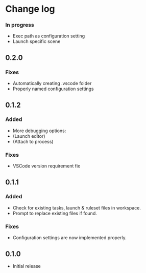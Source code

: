 # Change log

### In progress
- Exec path as configuration setting
- Launch specific scene

## 0.2.0
### Fixes
- Automatically creating .vscode folder
- Properly named configuration settings

## 0.1.2
### Added
- More debugging options:
- (Launch editor)
- (Attach to process)
### Fixes
- VSCode version requirement fix

## 0.1.1
### Added
- Check for existing tasks, launch & ruleset files in workspace.
- Prompt to replace existing files if found.
### Fixes
- Configuration settings are now implemented properly.

## 0.1.0
- Initial release